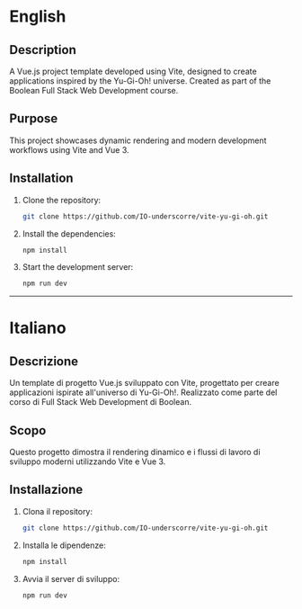 # English

## Description
A Vue.js project template developed using Vite, designed to create applications inspired by the Yu-Gi-Oh! universe. Created as part of the Boolean Full Stack Web Development course.

## Purpose
This project showcases dynamic rendering and modern development workflows using Vite and Vue 3.

## Installation
1. Clone the repository:
   ```bash
   git clone https://github.com/IO-underscorre/vite-yu-gi-oh.git
   ```
2. Install the dependencies:
   ```bash
   npm install
   ```
3. Start the development server:
   ```bash
   npm run dev
   ```

---

# Italiano

## Descrizione
Un template di progetto Vue.js sviluppato con Vite, progettato per creare applicazioni ispirate all'universo di Yu-Gi-Oh!. Realizzato come parte del corso di Full Stack Web Development di Boolean.

## Scopo
Questo progetto dimostra il rendering dinamico e i flussi di lavoro di sviluppo moderni utilizzando Vite e Vue 3.

## Installazione
1. Clona il repository:
   ```bash
   git clone https://github.com/IO-underscorre/vite-yu-gi-oh.git
   ```
2. Installa le dipendenze:
   ```bash
   npm install
   ```
3. Avvia il server di sviluppo:
   ```bash
   npm run dev
   ```
